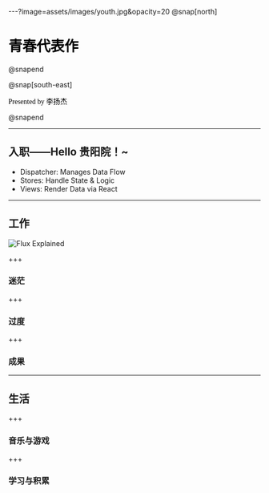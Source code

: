---?image=assets/images/youth.jpg&opacity=20
@snap[north]
<h1 style="color:black;">青春代表作</h1> 
@snapend

@snap[south-east]
<p style="color:black; font-family:'Hanzipen SC';">Presented by 李扬杰</p>
@snapend

---

## 入职——Hello 贵阳院！~

- Dispatcher: Manages Data Flow
- Stores: Handle State & Logic
- Views: Render Data via React

---

## 工作
![Flux Explained](https://facebook.github.io/flux/img/flux-simple-f8-diagram-explained-1300w.png)

+++

### 迷茫

+++

### 过度

+++

### 成果

---

## 生活

+++

### 音乐与游戏

+++

### 学习与积累